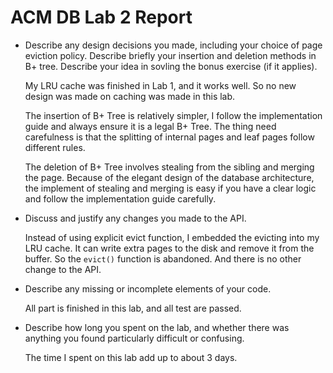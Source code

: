 # ACM DB Lab 2 Report

- Describe any design decisions you made, including your choice of  page eviction policy. Describe briefly your insertion and deletion  methods in B+ tree. Describe your idea in sovling the bonus exercise (if it applies).

  My LRU cache was finished in Lab 1, and it works well. So no new design was made on caching was made in this lab.

  The insertion of B+ Tree is relatively simpler, I follow the implementation guide and always ensure it is a legal B+ Tree. The thing need carefulness is that the splitting of internal pages and leaf pages follow different rules. 

  The deletion of B+ Tree involves stealing from the sibling and merging the page. Because of the elegant  design of the database architecture, the implement of stealing and merging is easy if you have a clear logic and follow the implementation guide carefully. 

- Discuss and justify any changes you made to the API.

  Instead of using explicit evict function, I  embedded the evicting into my LRU cache. It can write extra pages to the disk and remove it from the buffer. So the `evict()` function is abandoned. And there is no other change to the API.

- Describe any missing or incomplete elements of your code.

  All part is finished in this lab, and all test are passed.

- Describe how long you spent on the lab, and whether there was anything you found particularly difficult or confusing.

  The time I spent on this lab add up to about 3 days.

 